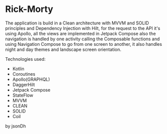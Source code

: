 # Rick-Morty
The application is build in a Clean architecture with MVVM and SOLID principles and Dependency Injection with Hilt, for the request to the API it's using Apollo, 
all the views are implemented in Jetpack Compose also the navigation is handled by one activity calling the Composable functions and using Navigation Compose 
to go from one screen to another, it also handles night and day themes and landscape screen orientation.

Technologies used:
- Kotlin
- Coroutines
- Apollo(GRAPHQL)
- DaggerHilt
- Jetpack Compose
- StateFlow
- MVVM
- CLEAN
- SOLID
- Coil

by jsonDh